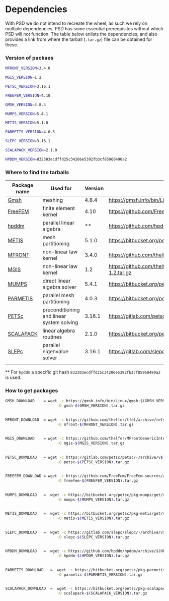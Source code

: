 

# Dependencies 

With PSD we do not intend to recreate the wheel, as such we rely on multiple dependencies. PSD has some essential prerequisites without which PSD will not function. The table below enlists the dependencies, and also provides a link from where the tarball (`.tar.gz`) file can be obtained for these. 



### Version of packaes 

```bash
MFRONT_VERSION=3.4.0

MGIS_VERSION=1.2

PETSC_VERSION=3.16.1

FREEFEM_VERSION=4.10

GMSH_VERSION=4.8.4

MUMPS_VERSION=5.4.1

METIS_VERSION=5.1.0

PARMETIS_VERSION=4.0.3

SLEPC_VERSION=3.16.1

SCALAPACK_VERSION=2.1.0

HPDDM_VERSION=832303ecdffd25c34206e5392fb3cf85960490a2
```



### Where to find the tarballs 



| Package name                                                 | Used for                                  | Version | Link (Linux)                                                 |
| ------------------------------------------------------------ | ----------------------------------------- | ------- | ------------------------------------------------------------ |
| [Gmsh](http://gmsh.info/)                                    | meshing                                   | 4.8.4   | https://gmsh.info/bin/Linux/gmsh-4.8.4-Linux64.tgz           |
| [FreeFEM](https://freefem.org/)                              | finite element kernel                     | 4.10    | https://github.com/FreeFem/FreeFem-sources/archive/refs/tags/v4.10.tar.gz |
| [hpddm](https://github.com/hpddm/hpddm)                      | parallel linear algebra                   | **      | https://github.com/hpddm/hpddm/archive/832303e.tar.gz        |
| [METIS](https://github.com/KarypisLab/METIS)                 | mesh partitioning                         | 5.1.0   | https://bitbucket.org/petsc/pkg-metis/get/v5.1.0-p10.tar.gz  |
| [MFRONT](https://github.com/thelfer/tfel)                    | non-linear law kernel                     | 3.4.0   | https://github.com/thelfer/tfel/archive/refs/tags/TFEL-3.4.0.tar.gz |
| [MGIS](https://github.com/thelfer/MFrontGenericInterfaceSupport) | non-linear law kernel                     | 1.2     | https://github.com/thelfer/MFrontGenericInterfaceSupport/archive/refs/tags/MFrontGenericInterfaceSupport-1.2.tar.gz |
| [MUMPS](http://mumps.enseeiht.fr/)                           | direct linear algebra solver              | 5.4.1   | https://bitbucket.org/petsc/pkg-mumps/get/v5.4.1-p1.tar.gz   |
| [PARMETIS](https://github.com/KarypisLab/ParMETIS)           | parallel mesh partitioning                | 4.0.3   | https://bitbucket.org/petsc/pkg-parmetis/get/v4.0.3-p6.tar.gz |
| [PETSc](https://petsc.org)                                   | preconditioning and linear system solving | 3.16.1  | https://gitlab.com/petsc/petsc/-/archive/v3.16.1/petsc-v3.16.1.tar.gz |
| [SCALAPACK](http://www.netlib.org/scalapack/)                | linear algebra routines                   | 2.1.0   | https://bitbucket.org/petsc/pkg-scalapack/get/v2.1.0-p2.tar.gz |
| [SLEPc](https://slepc.upv.es/)                               | parallel eigenvalue solver                | 3.16.1  | https://gitlab.com/slepc/slepc/-/archive/v3.16.1/slepc-v3.16.1.tar.gz |
|                                                              |                                           |         |                                                              |

** For `hpddm` a specific git hash `832303ecdffd25c34206e5392fb3cf85960490a2` is used.

### How to get packages 

```bash
GMSH_DOWNLOAD    = wget -c https://gmsh.info/bin/Linux/gmsh-$(GMSH_VERSION)-Linux64.tgz \
                       -O gmsh-$(GMSH_VERSION).tar.gz
                       
                       
MFRONT_DOWNLOAD  = wget -c https://github.com/thelfer/tfel/archive/refs/tags/TFEL-$(MFRONT_VERSION).tar.gz \
                       -O mfront-$(MFRONT_VERSION).tar.gz
                       
                       
MGIS_DOWNLOAD    = wget -c https://github.com/thelfer/MFrontGenericInterfaceSupport/archive/refs/tags/MFrontGenericInterfaceSupport-$(MGIS_VERSION).tar.gz \
                       -O mgis-$(MGIS_VERSION).tar.gz
                       
                       
PETSC_DOWNLOAD   = wget -c https://gitlab.com/petsc/petsc/-/archive/v$(PETSC_VERSION)/petsc-v$(PETSC_VERSION).tar.gz \
                       -O petsc-$(PETSC_VERSION).tar.gz
                       
                       
FREEFEM_DOWNLOAD = wget -c https://github.com/FreeFem/FreeFem-sources/archive/refs/tags/v$(FREEFEM_VERSION).tar.gz \
                       -O freefem-$(FREEFEM_VERSION).tar.gz
                       
                       
MUMPS_DOWNLOAD   =  wget -c https://bitbucket.org/petsc/pkg-mumps/get/v$(MUMPS_VERSION)-p1.tar.gz \
                       -O mumps-$(MUMPS_VERSION).tar.gz 
                       
                       
METIS_DOWNLOAD   =  wget -c https://bitbucket.org/petsc/pkg-metis/get/v$(METIS_VERSION)-p10.tar.gz \
                       -O metis-$(METIS_VERSION).tar.gz
                       
                       
SLEPC_DOWNLOAD   =  wget -c https://gitlab.com/slepc/slepc/-/archive/v$(SLEPC_VERSION)/slepc-v$(SLEPC_VERSION).tar.gz \
                       -O slepc-$(SLEPC_VERSION).tar.gz
                       
                       
HPDDM_DOWNLOAD   =  wget -c https://github.com/hpddm/hpddm/archive/$(HPDDM_VERSION).tar.gz \
                       -O hpddm-$(HPDDM_VERSION).tar.gz
                       
                       
PARMETIS_DOWNLOAD   =  wget -c https://bitbucket.org/petsc/pkg-parmetis/get/v$(PARMETIS_VERSION)-p6.tar.gz \
                       -O parmetis-$(PARMETIS_VERSION).tar.gz
                       
                       
SCALAPACK_DOWNLOAD  =  wget -c https://bitbucket.org/petsc/pkg-scalapack/get/v$(SCALAPACK_VERSION)-p2.tar.gz \
                       -O scalapack-$(SCALAPACK_VERSION).tar.gz
```

